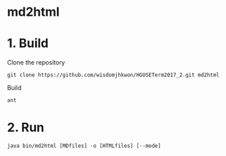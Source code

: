# md2html

# 1. Build

Clone the repository

    git clone https://github.com/wisdomjhkwon/HGUSETerm2017_2.git md2html
    
Build

    ant
    
# 2. Run

    java bin/md2html [MDfiles] -o [HTMLfiles] [--mode]
    
